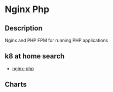 # Nginx Php

## Description

Nginx and PHP FPM for running PHP applications

## k8 at home search

- [nginx-php](https://nanne.dev/k8s-at-home-search/#/nginx-php)

## Charts


